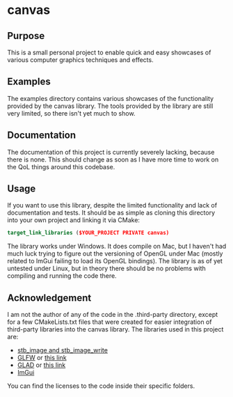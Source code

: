# canvas

## Purpose

This is a small personal project to enable quick and easy showcases of
various computer graphics techniques and effects.

## Examples

The examples directory contains various showcases of the functionality provided
by the canvas library. The tools provided by the library are still very limited,
so there isn't yet much to show.

## Documentation

The documentation of this project is currently severely lacking,
because there is none. This should change as soon as I have more time to
work on the QoL things around this codebase.

## Usage

If you want to use this library, despite the limited functionality and lack of
documentation and tests. It should be as simple as cloning this directory into your
own project and linking it via CMake:
```cmake
target_link_libraries ($YOUR_PROJECT PRIVATE canvas)
```

The library works under Windows. It does compile on Mac, but I haven't had much
luck trying to figure out the versioning of OpenGL under Mac (mostly related to ImGui
failing to load its OpenGL bindings). The library is as of yet untested under Linux,
but in theory there should be no problems with compiling and running the code there.

## Acknowledgement

I am not the author of any of the code in the .third-party directory,
except for a few CMakeLists.txt files that were created for easier integration of
third-party libraries into the canvas library. The libraries used in this project are:

- [stb_image and stb_image_write](https://github.com/nothings/stb)
- [GLFW](https://github.com/glfw/glfw) or [this link](https://www.glfw.org/)
- [GLAD](https://github.com/Dav1dde/glad) or [this link](https://glad.dav1d.de/)
- [ImGui](https://github.com/ocornut/imgui)

You can find the licenses to the code inside their specific folders.

